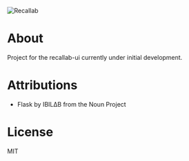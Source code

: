 ![Recallab](https://github.com/stefan-vatov/recallab-api/raw/master/public/images/recallab-logo.png)

# About

Project for the recallab-ui currently under initial development.

# Attributions

* Flask by IBIL∆B from the Noun Project

# License

MIT
